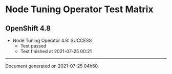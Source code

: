 
Node Tuning Operator Test Matrix
================================

OpenShift 4.8
-------------


* Node Tuning Operator 4.8: SUCCESS
  - Test passed
  - Test finished at 2021-07-25 00:21


---
Document generated on 2021-07-25 04h50.
